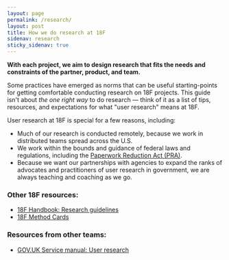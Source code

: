 ```yaml
---
layout: page
permalink: /research/
layout: post
title: How we do research at 18F
sidenav: research
sticky_sidenav: true
---
```


**With each project, we aim to design research that fits the needs and constraints of the partner, product, and team.**

Some practices have emerged as norms that can be useful starting-points for getting comfortable conducting research on 18F projects. This guide isn't about *the one right way* to do research — think of it as a list of tips, resources, and expectations for what "user research" means at 18F.

User research at 18F is special for a few reasons, including:

- Much of our research is conducted remotely, because we work in distributed teams spread across the U.S.
- We work within the bounds and guidance of federal laws and regulations, including the [Paperwork Reduction Act (PRA)](https://www.gpo.gov/fdsys/pkg/PLAW-104publ13/html/PLAW-104publ13.htm).
- Because we want our partnerships with agencies to expand the ranks of advocates and practitioners of user research in government, we are always teaching and coaching as we go.

### Other 18F resources:

- [18F Handbook: Research guidelines](https://handbook.18f.gov/research-guidelines/)
- [18F Method Cards](https://methods.18f.gov/)

### Resources from other teams:

- [GOV.UK Service manual: User research](https://www.gov.uk/service-manual/user-research)
